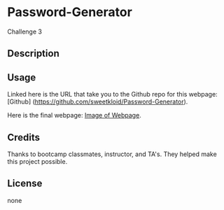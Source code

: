 # Password-Generator
Challenge 3

## Description

## Usage

Linked here is the URL that take you to the Github repo for this webpage: [Github] (https://github.com/sweetkloid/Password-Generator).

Here is the final webpage: [Image of Webpage](assets/images/Untitled_%20Mar%2030%2C%202023%207_53%20PM.webm).

## Credits
Thanks to bootcamp classmates, instructor, and TA's. They helped make this project possible.

## License
none